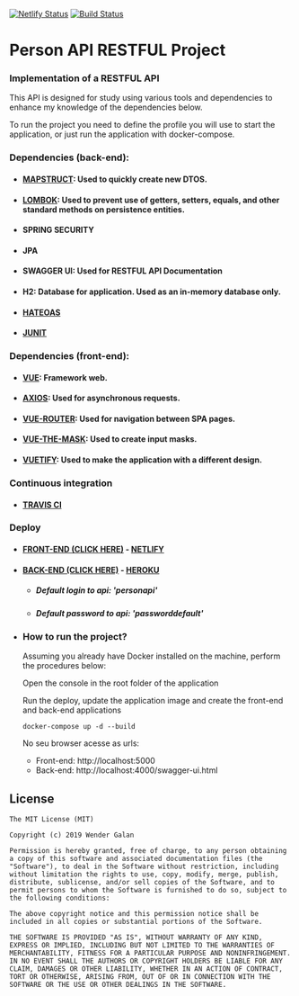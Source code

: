 [![Netlify Status](https://api.netlify.com/api/v1/badges/8110a568-faef-49ae-9b5c-d62b616e5f2c/deploy-status)](https://app.netlify.com/sites/person-vue-spring-boot/deploys)
[![Build Status](https://travis-ci.org/WenderGalan/person-vue-spring-boot.svg?branch=master)](https://travis-ci.org/WenderGalan/person-vue-spring-boot)

# Person API RESTFUL Project
### Implementation of a RESTFUL API

This API is designed for study using various tools and dependencies to enhance my knowledge of the dependencies below.

To run the project you need to define the profile you will use to start the application, or just run the application with docker-compose.

### Dependencies (back-end):
  - #### [MAPSTRUCT](https://mapstruct.org/): Used to quickly create new DTOS.
  - #### [LOMBOK](https://projectlombok.org/): Used to prevent use of getters, setters, equals, and other standard methods on persistence entities.
  - #### SPRING SECURITY
  - #### JPA
  - #### SWAGGER UI: Used for RESTFUL API Documentation
  - #### H2: Database for application. Used as an in-memory database only.
  - #### [HATEOAS](https://spring.io/projects/spring-hateoas)
  - #### [JUNIT](https://junit.org/junit5/)
  
### Dependencies (front-end):
  - #### [VUE](https://vuejs.org/): Framework web.
  - #### [AXIOS](https://www.npmjs.com/package/axios): Used for asynchronous requests.
  - #### [VUE-ROUTER](https://router.vuejs.org/): Used for navigation between SPA pages.
  - #### [VUE-THE-MASK](https://vuejs-tips.github.io/vue-the-mask/): Used to create input masks.
  - #### [VUETIFY](https://vuetifyjs.com/): Used to make the application with a different design.
  
### Continuous integration 
  - #### [TRAVIS CI](https://travis-ci.org/WenderGalan/person-vue-spring-boot.svg?branch=master)

### Deploy
  - #### [FRONT-END (CLICK HERE)](https://person-vue-spring-boot.netlify.app/) - [NETLIFY](https://www.netlify.com/)
  - #### [BACK-END (CLICK HERE)](https://person-vue-spring-boot.herokuapp.com/) - [HEROKU](https://dashboard.heroku.com/)
    - ##### Default login to api: 'personapi'
    - ##### Default password to api: 'passworddefault'
    
- ### How to run the project?
  Assuming you already have Docker installed on the machine, perform the procedures below:

  Open the console in the root folder of the application

  Run the deploy, update the application image and create the front-end and back-end applications
  
  ```
  docker-compose up -d --build
  ```

  No seu browser acesse as urls: 
    - Front-end: http://localhost:5000
    - Back-end: http://localhost:4000/swagger-ui.html
  
 ## License
```
The MIT License (MIT)

Copyright (c) 2019 Wender Galan

Permission is hereby granted, free of charge, to any person obtaining a copy of this software and associated documentation files (the "Software"), to deal in the Software without restriction, including without limitation the rights to use, copy, modify, merge, publish, distribute, sublicense, and/or sell copies of the Software, and to permit persons to whom the Software is furnished to do so, subject to the following conditions:

The above copyright notice and this permission notice shall be included in all copies or substantial portions of the Software.

THE SOFTWARE IS PROVIDED "AS IS", WITHOUT WARRANTY OF ANY KIND, EXPRESS OR IMPLIED, INCLUDING BUT NOT LIMITED TO THE WARRANTIES OF MERCHANTABILITY, FITNESS FOR A PARTICULAR PURPOSE AND NONINFRINGEMENT. IN NO EVENT SHALL THE AUTHORS OR COPYRIGHT HOLDERS BE LIABLE FOR ANY CLAIM, DAMAGES OR OTHER LIABILITY, WHETHER IN AN ACTION OF CONTRACT, TORT OR OTHERWISE, ARISING FROM, OUT OF OR IN CONNECTION WITH THE SOFTWARE OR THE USE OR OTHER DEALINGS IN THE SOFTWARE.
```
